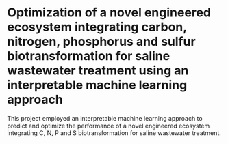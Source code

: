 # Optimization of a novel engineered ecosystem integrating carbon, nitrogen, phosphorus and sulfur biotransformation for saline wastewater treatment using an interpretable machine learning approach
This project employed an interpretable machine learning approach to predict and optimize the performance of a novel engineered ecosystem integrating C, N, P and S biotransformation for saline wastewater treatment.
